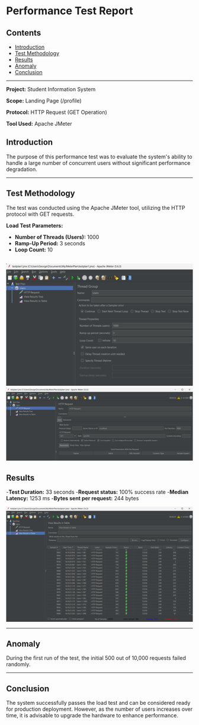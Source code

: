 # Performance Test Report

## Contents

- [Introduction](#introduction)
- [Test Methodology](#test-methodology)
- [Results](#results)
- [Anomaly](#anomaly)
- [Conclusion](#conclusion)

---

**Project:** Student Information System

**Scope:** Landing Page (/profile)

**Protocol:** HTTP Request (GET Operation)

**Tool Used:** Apache JMeter

## Introduction
The purpose of this performance test was to evaluate the system's ability to handle a large number of concurrent users without significant performance degradation.

---

## Test Methodology
The test was conducted using the Apache JMeter tool, utilizing the HTTP protocol with GET requests.

**Load Test Parameters:**
- **Number of Threads (Users):** 1000
- **Ramp-Up Period:** 3 seconds
- **Loop Count:** 10

![apache JMeter Thread Group Settings](../../../images/test_tools/apacheJMeter/ThreadGroupSettings.png)
![apache JMeter HTTP Request Settings](../../../images/test_tools/apacheJMeter/HTTPRequestSettings.png)
---

## Results
-**Test Duration:** 33 seconds
-**Request status:** 100% success rate
-**Median Latency:** 1253 ms
-**Bytes sent per request:** 244 bytes

![apache JMeter Results Table View](../../../images/test_tools/apacheJMeter/ResultsTableView.png)

---

## Anomaly
During the first run of the test, the initial 500 out of 10,000 requests failed randomly.

---

## Conclusion
The system successfully passes the load test and can be considered ready for production deployment. However, as the number of users increases over time, it is advisable to upgrade the hardware to enhance performance.
